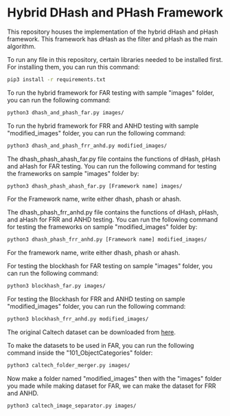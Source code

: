 # Hybrid DHash and PHash Framework
This repository houses the implementation of the hybrid dHash and pHash framework. This framework has dHash as the filter and pHash as the main algorithm. 

To run any file in this repository, certain libraries needed to be installed first. For installing them, you can run this command:

```bash
pip3 install -r requirements.txt
```

To run the hybrid framework for FAR testing with sample "images" folder, you can run the following command:
```bash
python3 dhash_and_phash_far.py images/
```
To run the hybrid framework for FRR and ANHD testing with sample "modified\_images" folder, you can run the following command:
```bash
python3 dhash_and_phash_frr_anhd.py modified_images/
```

The dhash\_phash\_ahash\_far.py file contains the functions of dHash, pHash and aHash for FAR testing. You can run the following command for testing the frameworks on sample "images" folder by:
```bash
python3 dhash_phash_ahash_far.py [Framework name] images/
```
For the Framework name, write either dhash, phash or ahash.

The dhash\_phash\_frr\_anhd.py file contains the functions of dHash, pHash, and aHash for FRR and ANHD testing. You can run the following command for testing the frameworks on sample "modified\_images" folder by:
```bash
python3 dhash_phash_frr_anhd.py [Framework name] modified_images/ 
```

For the framework name, write either dhash, phash or ahash.

For testing the blockhash for FAR testing on sample "images" folder, you can run the following command:
```bash
python3 blockhash_far.py images/
```

For testing the Blockhash for FRR and ANHD testing on sample "modified\_images" folder, you can run the following command:
```bash
python3 blockhash_frr_anhd.py modified_images/
```

The original Caltech dataset can be downloaded from [here](http://www.vision.caltech.edu/Image_Datasets/Caltech101/101_ObjectCategories.tar.gz).

To make the datasets to be used in FAR, you can run the following command inside the "101\_ObjectCategories" folder:
```bash
python3 caltech_folder_merger.py images/
```
Now make a folder named "modified\_images" then with the "images" folder you made while making dataset for FAR, we can make the dataset for FRR and ANHD.
```bash
python3 caltech_image_separator.py images/
```


